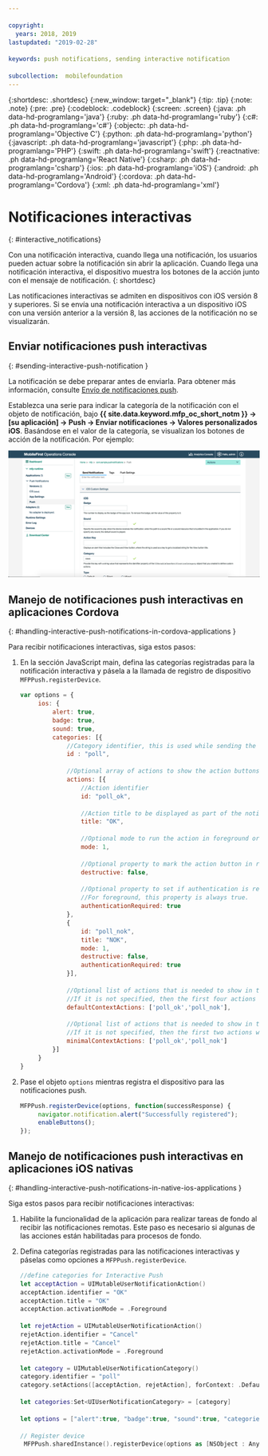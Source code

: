 ```yaml
---

copyright:
  years: 2018, 2019
lastupdated: "2019-02-28"

keywords: push notifications, sending interactive notification

subcollection:  mobilefoundation
---
```


{:shortdesc: .shortdesc}
{:new_window: target="_blank"}
{:tip: .tip}
{:note: .note}
{:pre: .pre}
{:codeblock: .codeblock}
{:screen: .screen}
{:java: .ph data-hd-programlang='java'}
{:ruby: .ph data-hd-programlang='ruby'}
{:c#: .ph data-hd-programlang='c#'}
{:objectc: .ph data-hd-programlang='Objective C'}
{:python: .ph data-hd-programlang='python'}
{:javascript: .ph data-hd-programlang='javascript'}
{:php: .ph data-hd-programlang='PHP'}
{:swift: .ph data-hd-programlang='swift'}
{:reactnative: .ph data-hd-programlang='React Native'}
{:csharp: .ph data-hd-programlang='csharp'}
{:ios: .ph data-hd-programlang='iOS'}
{:android: .ph data-hd-programlang='Android'}
{:cordova: .ph data-hd-programlang='Cordova'}
{:xml: .ph data-hd-programlang='xml'}

# Notificaciones interactivas
{: #interactive_notifications}

Con una notificación interactiva, cuando llega una notificación, los usuarios pueden actuar sobre la notificación sin abrir la aplicación. Cuando llega una notificación interactiva, el dispositivo muestra los botones de la acción junto con el mensaje de notificación.
{: shortdesc}

Las notificaciones interactivas se admiten en dispositivos con iOS versión 8 y superiores. Si se envía una notificación interactiva a un dispositivo iOS con una versión anterior a la versión 8, las acciones de la notificación no se visualizarán.

## Enviar notificaciones push interactivas
{: #sending-interactive-push-notification }

La notificación se debe preparar antes de enviarla. Para obtener más información, consulte [Envío de notificaciones push](/docs/services/mobilefoundation?topic=mobilefoundation-send_push_notifications#send_push_notifications).

Establezca una serie para indicar la categoría de la notificación con el objeto de notificación, bajo **{{ site.data.keyword.mfp_oc_short_notm }} → [su aplicación] → Push → Enviar notificaciones → Valores personalizados iOS**. Basándose en el valor de la categoría, se visualizan los botones de acción de la notificación. Por ejemplo:

![Cómo establecer categorías para notificaciones interactivas de iOS en{{ site.data.keyword.mfp_oc_short_notm }}](images/categories-for-interactive-notifications.png)


## Manejo de notificaciones push interactivas en aplicaciones Cordova
{: #handling-interactive-push-notifications-in-cordova-applications }

Para recibir notificaciones interactivas, siga estos pasos:

1. En la sección JavaScript main, defina las categorías registradas para la notificación interactiva y pásela a la llamada de registro de dispositivo `MFPPush.registerDevice`.

   ```javascript
   var options = {
        ios: {
            alert: true,
            badge: true,
            sound: true,
            categories: [{
                //Category identifier, this is used while sending the notification.
                id : "poll",

                //Optional array of actions to show the action buttons along with the message.    
                actions: [{
                    //Action identifier
                    id: "poll_ok",

                    //Action title to be displayed as part of the notification button.
                    title: "OK",

                    //Optional mode to run the action in foreground or background. 1-foreground. 0-background. Default is foreground.
                    mode: 1,  

                    //Optional property to mark the action button in red color. Default is false.
                    destructive: false,

                    //Optional property to set if authentication is required or not before running the action.(Screen lock).
                    //For foreground, this property is always true.
                    authenticationRequired: true
                },
                {
                    id: "poll_nok",
                    title: "NOK",
                    mode: 1,
                    destructive: false,
                    authenticationRequired: true
                }],

                //Optional list of actions that is needed to show in the case alert.
                //If it is not specified, then the first four actions will be shown.
                defaultContextActions: ['poll_ok','poll_nok'],

                //Optional list of actions that is needed to show in the notification center, lock screen.
                //If it is not specified, then the first two actions will be shown.
                minimalContextActions: ['poll_ok','poll_nok']
            }]     
        }
   }
   ```

2. Pase el objeto `options` mientras registra el dispositivo para las notificaciones push.

   ```javascript
   MFPPush.registerDevice(options, function(successResponse) {
  		navigator.notification.alert("Successfully registered");
  		enableButtons();
   });  
   ```

## Manejo de notificaciones push interactivas en aplicaciones iOS nativas
{: #handling-interactive-push-notifications-in-native-ios-applications }

Siga estos pasos para recibir notificaciones interactivas:

1. Habilite la funcionalidad de la aplicación para realizar tareas de fondo al recibir las notificaciones remotas. Este paso es necesario si algunas de las acciones están habilitadas para procesos de fondo.
2. Defina categorías registradas para las notificaciones interactivas y páselas como opciones a `MFPPush.registerDevice`.

   ```swift
   //define categories for Interactive Push
   let acceptAction = UIMutableUserNotificationAction()
   acceptAction.identifier = "OK"
   acceptAction.title = "OK"
   acceptAction.activationMode = .Foreground

   let rejetAction = UIMutableUserNotificationAction()
   rejetAction.identifier = "Cancel"
   rejetAction.title = "Cancel"
   rejetAction.activationMode = .Foreground

   let category = UIMutableUserNotificationCategory()
   category.identifier = "poll"
   category.setActions([acceptAction, rejetAction], forContext: .Default)

   let categories:Set<UIUserNotificationCategory> = [category]

   let options = ["alert":true, "badge":true, "sound":true, "categories": categories]

   // Register device
    MFPPush.sharedInstance().registerDevice(options as [NSObject : AnyObject], completionHandler: {(response: WLResponse!, error: NSError!) -> Void in
   ```
